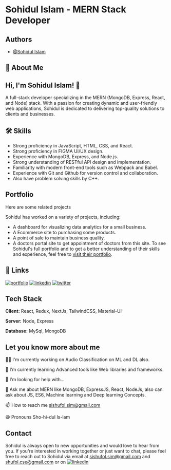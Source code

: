 
# Sohidul Islam - MERN Stack Developer




## Authors

- [@Sohidul Islam](https://github.com/Sohidul-Islam)


## 🚀 About Me

## Hi, I'm Sohidul Islam! 👋

A full-stack developer specializing in the MERN (MongoDB, Express, React, and Node) stack. With a passion for creating dynamic and user-friendly web applications, Sohidul is dedicated to delivering top-quality solutions to clients and businesses.

## 🛠 Skills
+ Strong proficiency in JavaScript, HTML, CSS, and React.
+ Strong proficiency in FIGMA UI/UX design.
+ Experience with MongoDB, Express, and Node.js.
+ Strong understanding of RESTful API design and implementation.
+ Familiarity with modern front-end tools such as Webpack and Babel.
+ Experience with Git and Github for version control and collaboration.
+ Also have problem solving skills by C++.


## Portfolio

Here are some related projects

Sohidul has worked on a variety of projects, including:
- A dashboard for visualizing data analytics for a small business.
- A Ecommerce site to purchasing some products.
- A point of sale to maintain business quality.
- A doctors portal site to get appointment of doctors from this site.
To see Sohidul's full portfolio and to get a better understanding of their skills and experience, feel free to [visit their portfolio](https://github.com/Sohidul-Islam/portfolio1).




## 🔗 Links
[![portfolio](https://img.shields.io/badge/my_portfolio-000?style=for-the-badge&logo=ko-fi&logoColor=white)](https://sohidul-islam.github.io/portfolio1/index.html)
[![linkedin](https://img.shields.io/badge/linkedin-0A66C2?style=for-the-badge&logo=linkedin&logoColor=white)](https://linkedin.com/in/sishufol)
[![twitter](https://img.shields.io/badge/twitter-1DA1F2?style=for-the-badge&logo=twitter&logoColor=white)](https://twitter.com/sishufol)


## Tech Stack

**Client:** React, Redux, NextJs, TailwindCSS, Material-UI

**Server:** Node, Express

**Database:** MySql, MongoDB


## Let you know more about me
👩‍💻 I'm currently working on Audio Classification on ML and DL also.

🧠 I'm currently learning Advanced tools like Web libraries and frameworks.

🤔 I'm looking for help with...

💬 Ask me about MERN like MongoDB, ExpressJS, React, NodeJs, also can ask about JS, ES6, Machine learning and Deep learning Concepts.

📫 How to reach me sishufol.sim@gmail.com

😄 Pronouns Sho-hi-dul Is-lam



## Contact
Sohidul is always open to new opportunities and would love to hear from you. If you're interested in working together or just want to chat, please feel free to reach out to Sohidul via email at sishufol.sim@gmail.com and shufol.cse@gmail.com or on [![linkedin](https://img.shields.io/badge/linkedin-0A66C2?style=for-the-badge&logo=linkedin&logoColor=white)](https://linkedin.com/in/sishufol)
